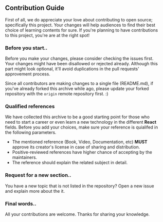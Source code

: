 ## Contribution Guide
First of all, we do appreciate your love about contributing to open source; specifically this project. Your changes will help audiences to find their best choice of learning contents for sure. If you're planning to have contributions to this project, you're are at the right spot!

### Before you start..
Before you make your changes, please consider checking the issues first. Your changes might have been disallowed or rejected already. Although this part might look optional, it'll avoid duplications in the pull requests' approvement process.

Since all contributors are making changes to a single file (README.md), if you've already forked this archive while ago, please update your forked repository with the `origin` remote repository first. :)

### Qualified references
We have collected this archive to be a good starting point for those who need to start a career or even learn a new technology in the different **React** fields. Before you add your choices, make sure your reference is quialifed in the following parameters.

- The mentioned reference (Book, Video, Documentation, etc) **MUST** approve its creator's license in case of sharing and distribution.
- Positive-reviewed references have higher chance of accepting by the maintainers.
- The reference should explain the related subject in detail.

### Request for a new section..
You have a new topic that is not listed in the repository? Open a new issue and explain more about the it.

### Final words..
All your contributions are welcome. Thanks for sharing your knowledge.
